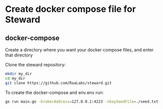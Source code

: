 # Create docker compose file for Steward

## docker-compose

 Create a directory where you want your docker compose files, and enter that directory
 
 Clone the steward repository:

```bash
mkdir my_dir
cd my_dir
git clone https://github.com/RaaLabs/steward.git
```

To create the docker-compose and env.env run:

```bash
go run main.go -brokerAddress=127.0.0.1:4223 -nkeySeedFile=./seed.txt
```
